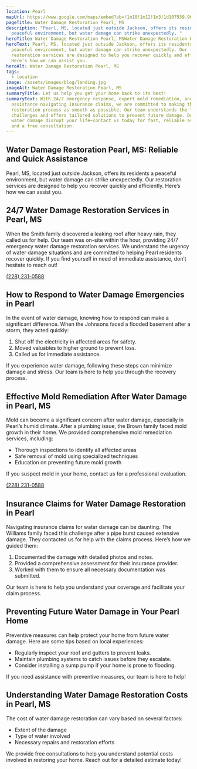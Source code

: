 ```yaml
---
location: Pearl
mapUrl: https://www.google.com/maps/embed?pb=!1m18!1m12!1m3!1d107939.96484059737!2d-90.18509624458038!3d32.281646629371245!2m3!1f0!2f0!3f0!3m2!1i1024!2i768!4f13.1!3m3!1m2!1s0x86282eb39ada574b%3A0xf04838c7c9ca9aa0!2sPearl%2C%20MS%2C%20USA!5e0!3m2!1sen!2sph!4v1728888397987!5m2!1sen!2sph
pageTitle: Water Damage Restoration Pearl, MS
description: "Pearl, MS, located just outside Jackson, offers its residents a
  peaceful environment, but water damage can strike unexpectedly. "
heroTitle: Water Damage Restoration Pearl, MSWater Damage Restoration Pearl, MS
heroText: Pearl, MS, located just outside Jackson, offers its residents a
  peaceful environment, but water damage can strike unexpectedly. Our
  restoration services are designed to help you recover quickly and efficiently.
  Here’s how we can assist you.
heroAlt: Water Damage Restoration Pearl, MS
tags:
  - location
image: /assets/images/blog/landing.jpg
imageAlt: Water Damage Restoration Pearl, MS
summaryTitle: Let us help you get your home back to its best!
summaryText: With 24/7 emergency response, expert mold remediation, and
  assistance navigating insurance claims, we are committed to making the
  restoration process as smooth as possible. Our team understands the local
  challenges and offers tailored solutions to prevent future damage. Don’t let
  water damage disrupt your life—contact us today for fast, reliable assistance
  and a free consultation.
---
```

## Water Damage Restoration Pearl, MS: Reliable and Quick Assistance

Pearl, MS, located just outside Jackson, offers its residents a peaceful environment, but water damage can strike unexpectedly. Our restoration services are designed to help you recover quickly and efficiently. Here’s how we can assist you.

## 24/7 Water Damage Restoration Services in Pearl, MS

When the Smith family discovered a leaking roof after heavy rain, they called us for help. Our team was on-site within the hour, providing 24/7 emergency water damage restoration services. We understand the urgency of water damage situations and are committed to helping Pearl residents recover quickly. If you find yourself in need of immediate assistance, don’t hesitate to reach out!

[(228) 231-0588](tel:2282310588)

## How to Respond to Water Damage Emergencies in Pearl

In the event of water damage, knowing how to respond can make a significant difference. When the Johnsons faced a flooded basement after a storm, they acted quickly:

1. Shut off the electricity in affected areas for safety.
2. Moved valuables to higher ground to prevent loss.
3. Called us for immediate assistance.

If you experience water damage, following these steps can minimize damage and stress. Our team is here to help you through the recovery process.

## Effective Mold Remediation After Water Damage in Pearl, MS

Mold can become a significant concern after water damage, especially in Pearl’s humid climate. After a plumbing issue, the Brown family faced mold growth in their home. We provided comprehensive mold remediation services, including:

* Thorough inspections to identify all affected areas
* Safe removal of mold using specialized techniques
* Education on preventing future mold growth

If you suspect mold in your home, contact us for a professional evaluation.

[(228) 231-0588](tel:2282310588)

## Insurance Claims for Water Damage Restoration in Pearl

Navigating insurance claims for water damage can be daunting. The Williams family faced this challenge after a pipe burst caused extensive damage. They contacted us for help with the claims process. Here’s how we guided them:

1. Documented the damage with detailed photos and notes.
2. Provided a comprehensive assessment for their insurance provider.
3. Worked with them to ensure all necessary documentation was submitted.

Our team is here to help you understand your coverage and facilitate your claim process.

## Preventing Future Water Damage in Your Pearl Home

Preventive measures can help protect your home from future water damage. Here are some tips based on local experiences:

* Regularly inspect your roof and gutters to prevent leaks.
* Maintain plumbing systems to catch issues before they escalate.
* Consider installing a sump pump if your home is prone to flooding.

If you need assistance with preventive measures, our team is here to help!

## Understanding Water Damage Restoration Costs in Pearl, MS

The cost of water damage restoration can vary based on several factors:

* Extent of the damage
* Type of water involved
* Necessary repairs and restoration efforts

We provide free consultations to help you understand potential costs involved in restoring your home. Reach out for a detailed estimate today!
